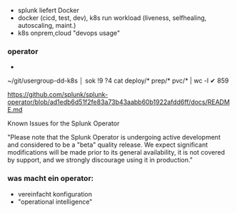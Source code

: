 - splunk liefert Docker
- docker (cicd, test, dev), k8s run workload (liveness, selfhealing, autoscaling, maint.)
- k8s onprem,cloud "devops usage"

### operator
-  
~/git/usergroup-dd-k8s │ sok !9 ?4  cat deploy/* prep/* pvc/*  | wc -l      ✔
     859

https://github.com/splunk/splunk-operator/blob/ad1edb6d51f2fe83a73b43aabb60b1922afdd6ff/docs/README.md

Known Issues for the Splunk Operator

"Please note that the Splunk Operator is undergoing active development and considered to be a "beta" quality release. We expect significant modifications will be made prior to its general availability, it is not covered by support, and we strongly discourage using it in production."

### was macht ein operator:
- vereinfacht konfiguration
- "operational intelligence"